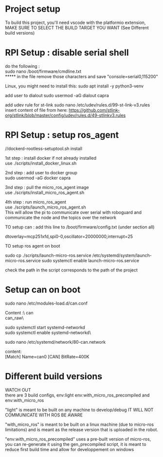 # Project setup
To build this project, you'll need vscode with the platformio extension, MAKE SURE TO SELECT THE BUILD TARGET YOU WANT (See Different build versions)

# RPI Setup : disable serial shell
do the following : \
    sudo nano /boot/firmware/cmdline.txt\
    ***** in the file remove those characters and save "console=serial0,115200"

Linux, you might need to install this:
sudo apt install -y python3-venv

add user to dialout
sudo usermod -aG dialout capra

add udev rule for st-link
sudo nano /etc/udev/rules.d/99-st-link-v3.rules
insert content of file from here: 
https://github.com/stlink-org/stlink/blob/master/config/udev/rules.d/49-stlinkv3.rules

# RPI Setup : setup ros_agent
//dockerd-rootless-setuptool.sh install


1st step : install docker if not already installed\
    use ./scripts/install_docker_linux.sh

2nd step : add user to docker group\
    sudo usermod -aG docker capra

3nd step : pull the micro_ros_agent image\
    use ./scripts/install_micro_ros_agent.sh

4th step : run micro_ros_agent\
    use ./scripts/launch_micro_ros_agent.sh\
    This will allow the pi to communicate over serial with roboguard and communicate the node and the topics over the network

TO setup can :
add this line to /boot/firmware/config.txt (under section all)

dtoverlay=mcp251xfd,spi0-0,oscillator=20000000,interrupt=25


TO setup ros agent on boot 

sudo cp ./scripts/launch-micro-ros.service /etc/systemd/system/launch-micro-ros.service
sudo systemctl enable launch-micro-ros.service

check the path in the script corresponds to the path of the project

# Setup can on boot
sudo nano /etc/modules-load.d/can.conf

Content :\ 
can\
can_raw\

sudo systemctl start systemd-networkd\
sudo systemctl enable systemd-networkd\

sudo nano /etc/systemd/network/80-can.network

content:\
[Match]
Name=can0
[CAN]
BitRate=400K

# Different build versions
WATCH OUT\
there are 3 build configs, env:light env:with_micro_ros_precompiled and env:with_micro_ros

"light" is meant to be built on any machine to develop/debug IT WILL NOT COMMUNICATE WITH ROS BE AWARE

"with_micro_ros" is meant to be built on a linux machine (due to micro-ros limitations) and is meant as the release version that is uploaded in the robot.

"env:with_micro_ros_precompiled" uses a pre-built version of micro-ros, you can re-generate it using the gen_precompiled script, it is meant to reduce first build time and allow for developpement on windows

